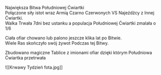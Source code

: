 Największa Bitwa Południowej Ćwiartki  
Połączone siły istot wraz Armią Czarno Czerwonych VS Najeźdźcy z Innej Ćwiartki.  
Walka Trwała 7dni bez ustanku a populacja Południowej Ćwiartki zmalała o 1/6

Ciała ofiar chowano lub palono jeszcze klika lat po Bitwie.  
Wiele Ras skończyło swój żywot Podczas tej Bitwy.

Zbudowano magiczne Tablice z imionami ofiar dzięki którym Południowa Ćwiartka przetrwała

![[Krwawy Tydzień fota.jpg]]
